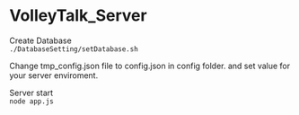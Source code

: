 # VolleyTalk_Server

Create Database  
`./DatabaseSetting/setDatabase.sh`

Change tmp_config.json file to config.json in config folder.
and set value for your server enviroment.


Server start  
`node app.js`
